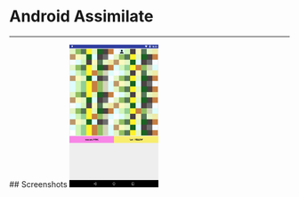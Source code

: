 # Android Assimilate

<hr>
## Screenshots

<img src="https://github.com/simplegr33n/android-game-assimilate/blob/master/screenshots/tablet0001.jpg" width="160">





